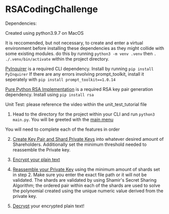 # RSACodingChallenge

Dependencies:

Created using python3.9.7 on MacOS

It is reccomended, but not necessary, to create and enter a virtual environment before installing these dependencies as they might collide with some existing modules.
do this by running `python3 -m venv .venv` then `. ./.venv/bin/activate` within the project directory.

[PyInquirer](https://github.com/CITGuru/PyInquirer#types) is a required CLI dependency. Install by running `pip install PyInquirer`
If there are any errors involving prompt_toolkit, install it seperately with `pip install prompt_toolkit==1.0.14`

[Pure Python RSA Implementation](https://pypi.org/project/rsa/) is a required RSA key pair generation dependency. Install using `pip install rsa`

Unit Test:
please reference the video within the unit_test_tutorial file

1. Head to the directory for the project within your CLI and run `python3 main.py`. You will be greeted with the [main menu](/unit_test_tutorial/mainmenu.png)

You will need to complete each of the features in order

2. [Create Key Pair and Shard Private Keys](/unit_test_tutorial/CreatingKeyPair.png) into whatever desired amount of Shareholders. Additionally set the minimum threshold needed to reassemble the Private key.

3. [Encrypt your plain text](/unit_test_tutorial/encryptplaintxt.png)

4. [Reassemble your Private Key](/unit_test_tutorial/reassemblePrivKey.png) using the minimum amount of shards set in step 2. Make sure you enter the exact file path or it will not be validated. The shards are validated by using Shamir's Secret Sharing Algorithm; the ordered pair within each of the shards are used to solve the polynomial created using the unique numeric value derived from the private key.

5. [Decrypt](/unit_test_tutorial/Decrypt.png) your encrypted plain text!
